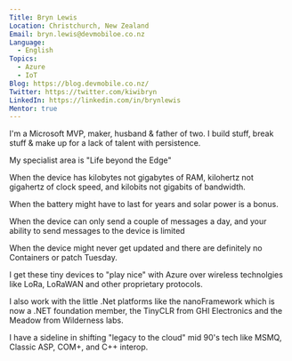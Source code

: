 ```yaml
---
Title: Bryn Lewis
Location: Christchurch, New Zealand
Email: bryn.lewis@devmobiloe.co.nz
Language:
  - English
Topics:
  - Azure
  - IoT
Blog: https://blog.devmobile.co.nz/
Twitter: https://twitter.com/kiwibryn
LinkedIn: https://linkedin.com/in/brynlewis
Mentor: true
---
```


I'm a Microsoft MVP, maker, husband & father of two. I build stuff, break stuff & make up for a lack of talent with persistence.

My specialist area is "Life beyond the Edge" 

When the device has kilobytes not gigabytes of RAM, kilohertz not gigahertz of clock speed, and kilobits not gigabits of bandwidth. 

When the battery might have to last for years and solar power is a bonus. 

When the device can only send a couple of messages a day, and your ability to send messages to the device is limited

When the device might never get updated and there are definitely no Containers or patch Tuesday.

I get these tiny devices to "play nice" with Azure over wireless technolgies like LoRa, LoRaWAN and other proprietary protocols.

I also work with the little .Net platforms like the nanoFramework which is now a .NET foundation member, the TinyCLR from GHI Electronics and the Meadow from Wilderness labs.

I have a sideline in shifting "legacy to the cloud" mid 90's tech like MSMQ, Classic ASP, COM+, and C++ interop.


